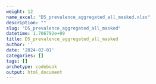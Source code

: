 ```yaml
---
weight: 12
name_excel: "D5_prevalence_aggregated_all_masked.xlsx"
description: ""
slug: "D5_prevalence_aggregated_all_masked"
datetime: 1.706792e+09
title: D5_prevalence_aggregated_all_masked
author: ''
date: '2024-02-01'
categories: []
tags: []
archetype: codebook
output: html_document
---
```


<div class="tabcontent"></div>
